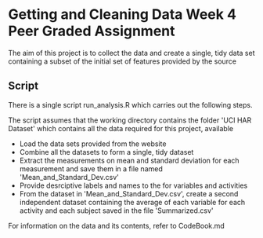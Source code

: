 # Getting and Cleaning Data Week 4 Peer Graded Assignment
The aim of this project is to collect the data and create a single, tidy data set containing a subset of the initial set of features provided by the source

## Script
There is a single script run_analysis.R which carries out the following steps.

The script assumes that the working directory contains the folder 'UCI HAR Dataset' which contains all the data required for this project, available
* Load the data sets provided from the website
* Combine all the datasets to form a single, tidy dataset
* Extract the measurements on mean and standard deviation for each measurement and save them in a file named 'Mean_and_Standard_Dev.csv'
* Provide desrciptive labels and names to the for variables and activities
* From the dataset in 'Mean_and_Standard_Dev.csv', create a second independent dataset containing the average of each variable for each activity and each subject saved in the file 'Summarized.csv'

For information on the data and its contents, refer to CodeBook.md
